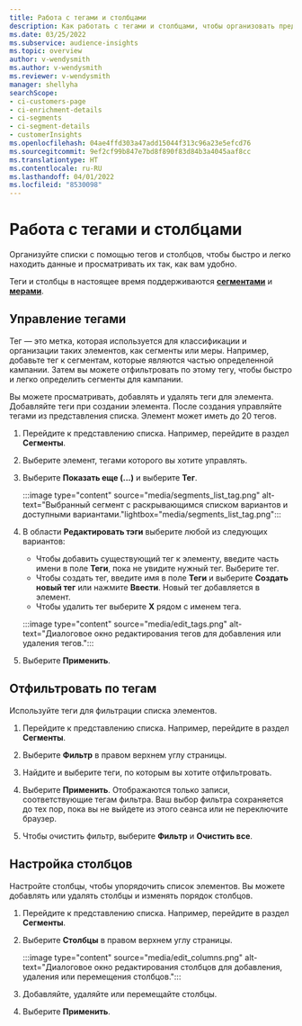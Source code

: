 ```yaml
---
title: Работа с тегами и столбцами
description: Как работать с тегами и столбцами, чтобы организовать представления списка
ms.date: 03/25/2022
ms.subservice: audience-insights
ms.topic: overview
author: v-wendysmith
ms.author: v-wendysmith
ms.reviewer: v-wendysmith
manager: shellyha
searchScope:
- ci-customers-page
- ci-enrichment-details
- ci-segments
- ci-segment-details
- customerInsights
ms.openlocfilehash: 04ae4ffd303a47add15044f313c96a23e5efcd76
ms.sourcegitcommit: 9ef2cf99b847e7bd8f890f83d84b3a4045aaf8cc
ms.translationtype: HT
ms.contentlocale: ru-RU
ms.lasthandoff: 04/01/2022
ms.locfileid: "8530098"
---
```

# <a name="work-with-tags-and-columns"></a>Работа с тегами и столбцами

Организуйте списки с помощью тегов и столбцов, чтобы быстро и легко находить данные и просматривать их так, как вам удобно.

Теги и столбцы в настоящее время поддерживаются **[сегментами](segments.md)** и **[мерами](measures.md)**.

## <a name="manage-tags"></a>Управление тегами

Тег — это метка, которая используется для классификации и организации таких элементов, как сегменты или меры. Например, добавьте тег к сегментам, которые являются частью определенной кампании. Затем вы можете отфильтровать по этому тегу, чтобы быстро и легко определить сегменты для кампании.

Вы можете просматривать, добавлять и удалять теги для элемента. Добавляйте теги при создании элемента. После создания управляйте тегами из представления списка. Элемент может иметь до 20 тегов.

1. Перейдите к представлению списка. Например, перейдите в раздел **Сегменты**.

1. Выберите элемент, тегами которого вы хотите управлять.

1. Выберите **Показать еще (...)** и выберите **Тег**.

   :::image type="content" source="media/segments_list_tag.png" alt-text="Выбранный сегмент с раскрывающимся списком вариантов и доступными вариантами."lightbox="media/segments_list_tag.png":::

1. В области **Редактировать тэги** выберите любой из следующих вариантов:

   - Чтобы добавить существующий тег к элементу, введите часть имени в поле **Теги**, пока не увидите нужный тег. Выберите тег.
   - Чтобы создать тег, введите имя в поле **Теги** и выберите **Создать новый тег** или нажмите **Ввести**. Новый тег добавляется в элемент.
   - Чтобы удалить тег выберите **X** рядом с именем тега.

   :::image type="content" source="media/edit_tags.png" alt-text="Диалоговое окно редактирования тегов для добавления или удаления тегов.":::

1. Выберите **Применить**.

## <a name="filter-on-tags"></a>Отфильтровать по тегам

Используйте теги для фильтрации списка элементов.

1. Перейдите к представлению списка. Например, перейдите в раздел **Сегменты**.

1. Выберите **Фильтр** в правом верхнем углу страницы.

1. Найдите и выберите теги, по которым вы хотите отфильтровать.

1. Выберите **Применить**. Отображаются только записи, соответствующие тегам фильтра. Ваш выбор фильтра сохраняется до тех пор, пока вы не выйдете из этого сеанса или не переключите браузер.

1. Чтобы очистить фильтр, выберите **Фильтр** и **Очистить все**.

## <a name="customize-columns"></a>Настройка столбцов

Настройте столбцы, чтобы упорядочить список элементов. Вы можете добавлять или удалять столбцы и изменять порядок столбцов.

1. Перейдите к представлению списка. Например, перейдите в раздел **Сегменты**.

1. Выберите **Столбцы** в правом верхнем углу страницы.

   :::image type="content" source="media/edit_columns.png" alt-text="Диалоговое окно редактирования столбцов для добавления, удаления или перемещения столбцов.":::

1. Добавляйте, удаляйте или перемещайте столбцы.

1. Выберите **Применить**.

